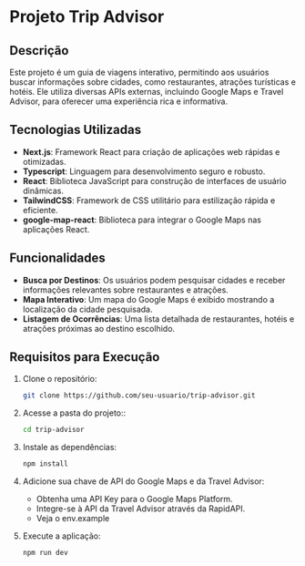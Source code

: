 # Projeto Trip Advisor

## Descrição

Este projeto é um guia de viagens interativo, permitindo aos usuários buscar informações sobre cidades, como restaurantes, atrações turísticas e hotéis. Ele utiliza diversas APIs externas, incluindo Google Maps e Travel Advisor, para oferecer uma experiência rica e informativa.

## Tecnologias Utilizadas

- **Next.js**: Framework React para criação de aplicações web rápidas e otimizadas.
- **Typescript**: Linguagem para desenvolvimento seguro e robusto.
- **React**: Biblioteca JavaScript para construção de interfaces de usuário dinâmicas.
- **TailwindCSS**: Framework de CSS utilitário para estilização rápida e eficiente.
- **google-map-react**: Biblioteca para integrar o Google Maps nas aplicações React.

## Funcionalidades

- **Busca por Destinos**: Os usuários podem pesquisar cidades e receber informações relevantes sobre restaurantes e atrações.
- **Mapa Interativo**: Um mapa do Google Maps é exibido mostrando a localização da cidade pesquisada.
- **Listagem de Ocorrências**: Uma lista detalhada de restaurantes, hotéis e atrações próximas ao destino escolhido.

## Requisitos para Execução

1. Clone o repositório:

   ```bash
   git clone https://github.com/seu-usuario/trip-advisor.git
   ```

2. Acesse a pasta do projeto::

   ```bash
   cd trip-advisor
   ```

3. Instale as dependências:

   ```bash
   npm install
   ```

4. Adicione sua chave de API do Google Maps e da Travel Advisor:

    - Obtenha uma API Key para o Google Maps Platform.
    - Integre-se à API da Travel Advisor através da RapidAPI.
    - Veja o env.example

5. Execute a aplicação:
   ```bash
   npm run dev
   ```
